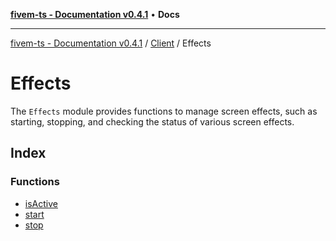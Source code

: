 [**fivem-ts - Documentation v0.4.1**](../../../../README.md) • **Docs**

***

[fivem-ts - Documentation v0.4.1](../../../../README.md) / [Client](../../README.md) / Effects

# Effects

The `Effects` module provides functions to manage screen effects, such as starting, stopping, and checking the status of various screen effects.

## Index

### Functions

- [isActive](functions/isActive.md)
- [start](functions/start.md)
- [stop](functions/stop.md)
